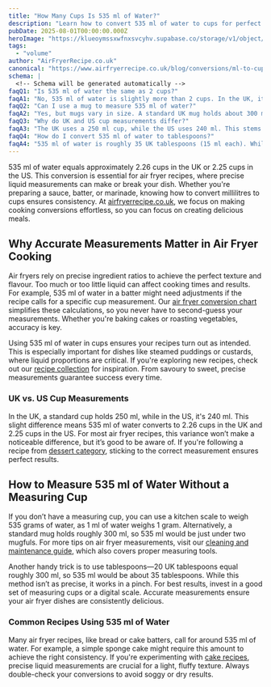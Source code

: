 ```yaml
---
title: "How Many Cups Is 535 ml of Water?"
description: "Learn how to convert 535 ml of water to cups for perfect air fryer recipes every time. Get precise measurements in seconds!"
pubDate: 2025-08-01T00:00:00.000Z
heroImage: "https://klueoymssxwfnxsvcyhv.supabase.co/storage/v1/object/public/Shmucket/how-many-cups-is-535-ml-of-water.webp"
tags:
  - "volume"
author: "AirFryerRecipe.co.uk"
canonical: "https://www.airfryerrecipe.co.uk/blog/conversions/ml-to-cups/how-many-cups-is-535-ml-of-water"
schema: |
  <!-- Schema will be generated automatically -->
faqQ1: "Is 535 ml of water the same as 2 cups?"
faqA1: "No, 535 ml of water is slightly more than 2 cups. In the UK, it equals approximately 2.26 cups, and in the US, it's about 2.25 cups. This small difference matters in baking or air fryer recipes where precision is key."
faqQ2: "Can I use a mug to measure 535 ml of water?"
faqA2: "Yes, but mugs vary in size. A standard UK mug holds about 300 ml, so 535 ml would be just under two mugfuls. For accuracy, use a measuring cup or kitchen scale, especially for air fryer recipes where exact measurements matter."
faqQ3: "Why do UK and US cup measurements differ?"
faqA3: "The UK uses a 250 ml cup, while the US uses 240 ml. This stems from historical measurement systems. For most air fryer recipes, the slight variance won’t affect results, but it’s good to know for precision baking."
faqQ4: "How do I convert 535 ml of water to tablespoons?"
faqA4: "535 ml of water is roughly 35 UK tablespoons (15 ml each). While this method works in a pinch, it’s less precise than using a measuring cup. For air fryer recipes, stick to cups or grams for best results."
---
```

<p>535 ml of water equals approximately 2.26 cups in the UK or 2.25 cups in the US. This conversion is essential for air fryer recipes, where precise liquid measurements can make or break your dish. Whether you're preparing a sauce, batter, or marinade, knowing how to convert millilitres to cups ensures consistency. At <a href=https://www.airfryerrecipe.co.uk>airfryerrecipe.co.uk</a>, we focus on making cooking conversions effortless, so you can focus on creating delicious meals.</p>

<h2>Why Accurate Measurements Matter in Air Fryer Cooking</h2>
<p>Air fryers rely on precise ingredient ratios to achieve the perfect texture and flavour. Too much or too little liquid can affect cooking times and results. For example, 535 ml of water in a batter might need adjustments if the recipe calls for a specific cup measurement. Our <a href=https://www.airfryerrecipe.co.uk/air-fryer-conversion-chart>air fryer conversion chart</a> simplifies these calculations, so you never have to second-guess your measurements. Whether you're baking cakes or roasting vegetables, accuracy is key.</p>

<p>Using 535 ml of water in cups ensures your recipes turn out as intended. This is especially important for dishes like steamed puddings or custards, where liquid proportions are critical. If you're exploring new recipes, check out our <a href=https://www.airfryerrecipe.co.uk/recipes>recipe collection</a> for inspiration. From savoury to sweet, precise measurements guarantee success every time.</p>

<h3>UK vs. US Cup Measurements</h3>
<p>In the UK, a standard cup holds 250 ml, while in the US, it's 240 ml. This slight difference means 535 ml of water converts to 2.26 cups in the UK and 2.25 cups in the US. For most air fryer recipes, this variance won’t make a noticeable difference, but it’s good to be aware of. If you're following a recipe from <a href=https://www.airfryerrecipe.co.uk/recipe-category/dessert>dessert category</a>, sticking to the correct measurement ensures perfect results.</p>

<h2>How to Measure 535 ml of Water Without a Measuring Cup</h2>
<p>If you don’t have a measuring cup, you can use a kitchen scale to weigh 535 grams of water, as 1 ml of water weighs 1 gram. Alternatively, a standard mug holds roughly 300 ml, so 535 ml would be just under two mugfuls. For more tips on air fryer measurements, visit our <a href=https://www.airfryerrecipe.co.uk/air-fryer-cleaner>cleaning and maintenance guide</a>, which also covers proper measuring tools.</p>

<p>Another handy trick is to use tablespoons—20 UK tablespoons equal roughly 300 ml, so 535 ml would be about 35 tablespoons. While this method isn’t as precise, it works in a pinch. For best results, invest in a good set of measuring cups or a digital scale. Accurate measurements ensure your air fryer dishes are consistently delicious.</p>

<h3>Common Recipes Using 535 ml of Water</h3>
<p>Many air fryer recipes, like bread or cake batters, call for around 535 ml of water. For example, a simple sponge cake might require this amount to achieve the right consistency. If you're experimenting with <a href=https://www.airfryerrecipe.co.uk/recipe-category/cakes>cake recipes</a>, precise liquid measurements are crucial for a light, fluffy texture. Always double-check your conversions to avoid soggy or dry results.</p>

